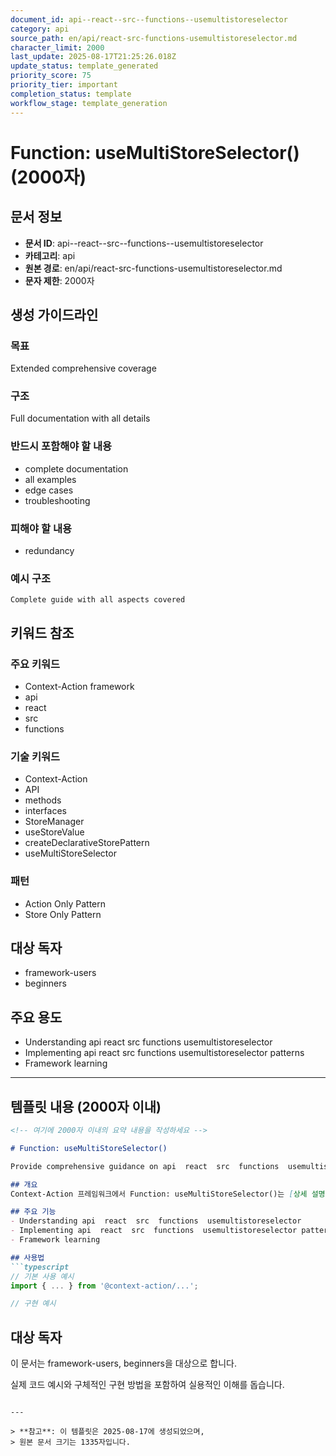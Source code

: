 ```yaml
---
document_id: api--react--src--functions--usemultistoreselector
category: api
source_path: en/api/react-src-functions-usemultistoreselector.md
character_limit: 2000
last_update: 2025-08-17T21:25:26.018Z
update_status: template_generated
priority_score: 75
priority_tier: important
completion_status: template
workflow_stage: template_generation
---
```


# Function: useMultiStoreSelector() (2000자)

## 문서 정보
- **문서 ID**: api--react--src--functions--usemultistoreselector
- **카테고리**: api
- **원본 경로**: en/api/react-src-functions-usemultistoreselector.md
- **문자 제한**: 2000자

## 생성 가이드라인

### 목표
Extended comprehensive coverage

### 구조
Full documentation with all details

### 반드시 포함해야 할 내용
- complete documentation
- all examples
- edge cases
- troubleshooting

### 피해야 할 내용  
- redundancy

### 예시 구조
```
Complete guide with all aspects covered
```

## 키워드 참조

### 주요 키워드
- Context-Action framework
- api
- react
- src
- functions

### 기술 키워드
- Context-Action
- API
- methods
- interfaces
- StoreManager
- useStoreValue
- createDeclarativeStorePattern
- useMultiStoreSelector

### 패턴
- Action Only Pattern
- Store Only Pattern

## 대상 독자
- framework-users
- beginners

## 주요 용도
- Understanding api  react  src  functions  usemultistoreselector
- Implementing api  react  src  functions  usemultistoreselector patterns
- Framework learning

---

## 템플릿 내용 (2000자 이내)

```markdown
<!-- 여기에 2000자 이내의 요약 내용을 작성하세요 -->

# Function: useMultiStoreSelector()

Provide comprehensive guidance on api  react  src  functions  usemultistoreselector

## 개요
Context-Action 프레임워크에서 Function: useMultiStoreSelector()는 [상세 설명]의 역할을 담당합니다.

## 주요 기능
- Understanding api  react  src  functions  usemultistoreselector
- Implementing api  react  src  functions  usemultistoreselector patterns
- Framework learning

## 사용법
```typescript
// 기본 사용 예시
import { ... } from '@context-action/...';

// 구현 예시
```

## 대상 독자
이 문서는 framework-users, beginners을 대상으로 합니다.

실제 코드 예시와 구체적인 구현 방법을 포함하여 실용적인 이해를 돕습니다.
```

---

> **참고**: 이 템플릿은 2025-08-17에 생성되었으며, 
> 원본 문서 크기는 1335자입니다.
